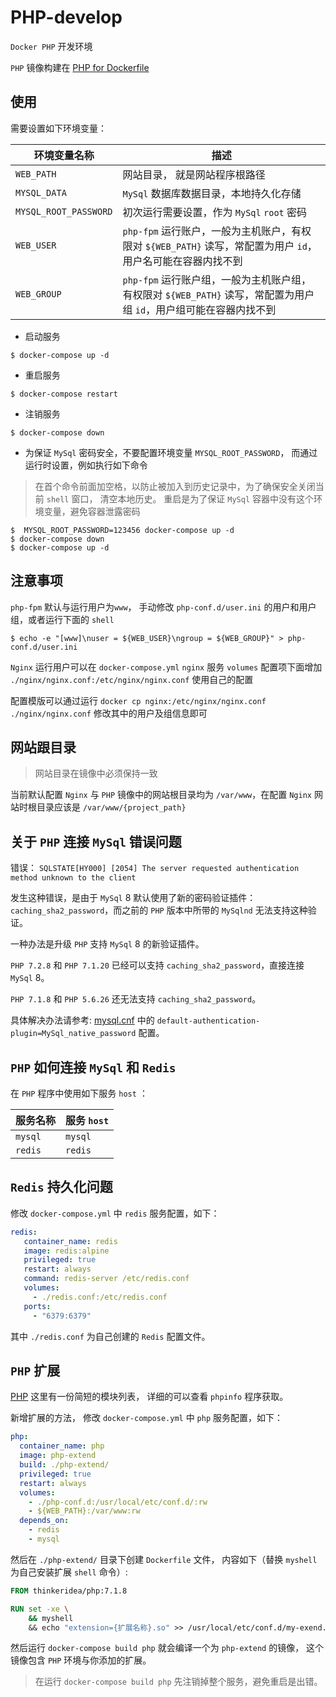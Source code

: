 # PHP-develop

`Docker PHP` 开发环境

`PHP` 镜像构建在 [PHP for Dockerfile](./php/README.md)

## 使用

需要设置如下环境变量：

| 环境变量名称 | 描述 |
| --- | --- |
| `WEB_PATH` | 网站目录， 就是网站程序根路径 |
| `MYSQL_DATA` | `MySql` 数据库数据目录，本地持久化存储 |
| `MYSQL_ROOT_PASSWORD` | 初次运行需要设置，作为 `MySql` `root` 密码 | 
| `WEB_USER` | `php-fpm` 运行账户，一般为主机账户，有权限对 `${WEB_PATH}` 读写，常配置为用户 `id`，用户名可能在容器内找不到 |
| `WEB_GROUP` | `php-fpm` 运行账户组，一般为主机账户组，有权限对 `${WEB_PATH}` 读写，常配置为用户组 `id`，用户组可能在容器内找不到 |

- 启动服务
    
```shell
$ docker-compose up -d
```

- 重启服务

```shell
$ docker-compose restart
```

- 注销服务

```shell
$ docker-compose down
```

- 为保证 `MySql` 密码安全，不要配置环境变量 `MYSQL_ROOT_PASSWORD`， 而通过运行时设置，例如执行如下命令

> 在首个命令前面加空格，以防止被加入到历史记录中，为了确保安全关闭当前 `shell` 窗口， 清空本地历史。
> 重启是为了保证 `MySql` 容器中没有这个环境变量，避免容器泄露密码

```shell 
$  MYSQL_ROOT_PASSWORD=123456 docker-compose up -d
$ docker-compose down
$ docker-compose up -d
```

## 注意事项

`php-fpm` 默认与运行用户为`www`， 手动修改 `php-conf.d/user.ini` 的用户和用户组，或者运行下面的 `shell`

```shell 
$ echo -e "[www]\nuser = ${WEB_USER}\ngroup = ${WEB_GROUP}" > php-conf.d/user.ini
```

`Nginx` 运行用户可以在 `docker-compose.yml` `nginx` 服务 `volumes` 配置项下面增加 `./nginx/nginx.conf:/etc/nginx/nginx.conf` 使用自己的配置

配置模版可以通过运行 `docker cp nginx:/etc/nginx/nginx.conf ./nginx/nginx.conf` 修改其中的用户及组信息即可

## 网站跟目录

> 网站目录在镜像中必须保持一致

当前默认配置 `Nginx` 与 `PHP` 镜像中的网站根目录均为 `/var/www`，在配置 `Nginx` 网站时根目录应该是 `/var/www/{project_path}` 

## 关于 `PHP` 连接 `MySql` 错误问题

错误： `SQLSTATE[HY000] [2054] The server requested authentication method unknown to the client`

发生这种错误，是由于 `MySql` 8 默认使用了新的密码验证插件：`caching_sha2_password`，而之前的 `PHP` 版本中所带的 `MySqlnd` 无法支持这种验证。

一种办法是升级 `PHP` 支持 `MySql` 8 的新验证插件。

`PHP 7.2.8` 和 `PHP 7.1.20` 已经可以支持 `caching_sha2_password`，直接连接 `MySql` 8。

`PHP 7.1.8` 和 `PHP 5.6.26` 还无法支持 `caching_sha2_password`。

具体解决办法请参考: [mysql.cnf](mysql/conf.d/mysql.cnf) 中的 `default-authentication-plugin=MySql_native_password` 配置。

## `PHP` 如何连接 `MySql` 和 `Redis`

在 `PHP` 程序中使用如下服务 `host` ：

| 服务名称 | 服务 `host` |
| --- | --- |
| `mysql` | `mysql` |
| `redis` | `redis` |

## `Redis` 持久化问题

修改 `docker-compose.yml` 中 `redis` 服务配置，如下：

```yaml
redis:
   container_name: redis
   image: redis:alpine
   privileged: true
   restart: always
   command: redis-server /etc/redis.conf
   volumes:
     - ./redis.conf:/etc/redis.conf
   ports:
     - "6379:6379"
```

其中 `./redis.conf` 为自己创建的 `Redis` 配置文件。

## `PHP` 扩展

[PHP](./php/README.md) 这里有一份简短的模块列表， 详细的可以查看 `phpinfo` 程序获取。

新增扩展的方法， 修改 `docker-compose.yml` 中 `php` 服务配置，如下：

```yaml
php:
  container_name: php
  image: php-extend
  build: ./php-extend/
  privileged: true
  restart: always
  volumes:
    - ./php-conf.d:/usr/local/etc/conf.d/:rw
    - ${WEB_PATH}:/var/www:rw
  depends_on:
    - redis
    - mysql
```

然后在 `./php-extend/` 目录下创建 `Dockerfile` 文件， 内容如下（替换 `myshell` 为自己安装扩展 `shell` 命令）:

```dockerfile
FROM thinkeridea/php:7.1.8

RUN set -xe \
    && myshell
    && echo "extension={扩展名称}.so" >> /usr/local/etc/conf.d/my-exend.ini
```

然后运行 `docker-compose build php` 就会编译一个为 `php-extend` 的镜像， 这个镜像包含 `PHP` 环境与你添加的扩展。

> 在运行 `docker-compose build php` 先注销掉整个服务，避免重启是出错。
 